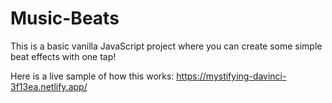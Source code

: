 # Music-Beats
This is a basic vanilla JavaScript project where you can create some simple beat effects with one tap!

Here is a live sample of how this works: https://mystifying-davinci-3f13ea.netlify.app/

